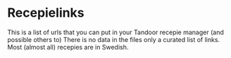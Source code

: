# Recepielinks
This is a list of urls that you can put in your Tandoor recepie manager (and possible others to) There is no data in the files only a curated list of links. Most (almost all) recepies are in Swedish.
